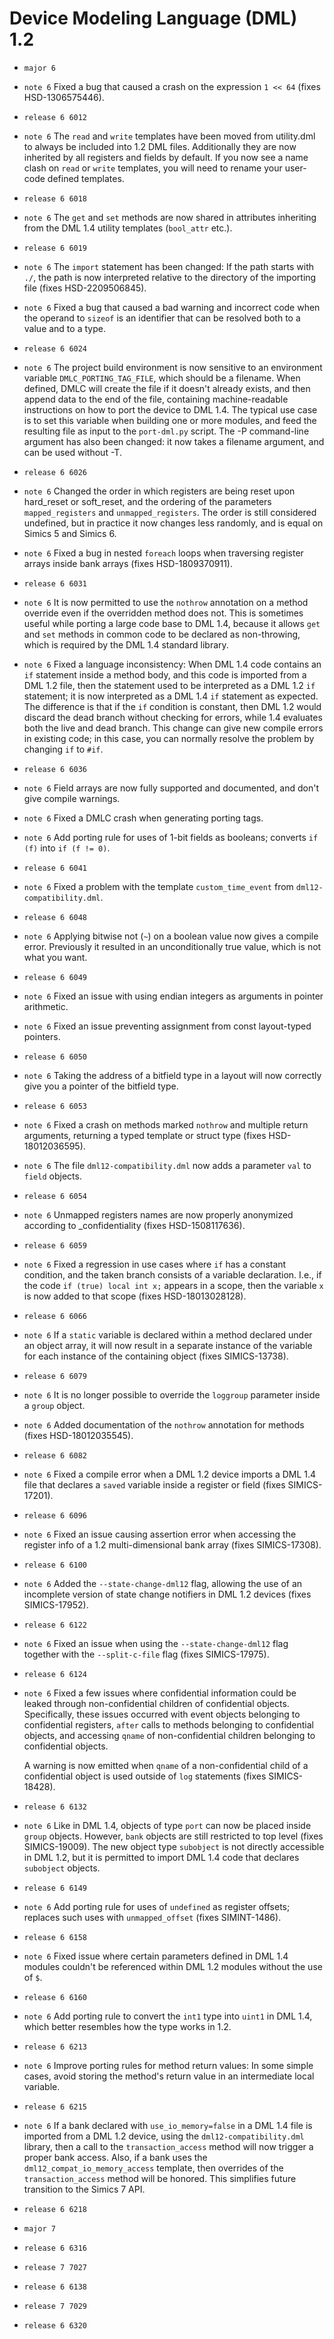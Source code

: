 <!--
  © 2021 Intel Corporation
  SPDX-License-Identifier: MPL-2.0
-->


# Device Modeling Language (DML) 1.2

- `major 6`
- `note 6`  Fixed a bug that caused a crash on the expression `1 << 64` (fixes HSD-1306575446).
- `release 6 6012`
- `note 6`  The `read` and `write` templates have been moved from utility.dml to always be included into 1.2 DML files. Additionally they are now inherited by all registers and fields by default. If you now see a name clash on `read` or `write` templates, you will need to rename your user-code defined templates. 
- `release 6 6018`
- `note 6`  The `get` and `set` methods are now shared in attributes inheriting from the DML 1.4 utility templates (`bool_attr` etc.). 
- `release 6 6019`
- `note 6`  The `import` statement has been changed: If the path starts with `./`, the path is now interpreted relative to the directory of the importing file (fixes HSD-2209506845). 
- `note 6`  Fixed a bug that caused a bad warning and incorrect code when the operand to `sizeof` is an identifier that can be resolved both to a value and to a type. 
- `release 6 6024`
- `note 6`  The project build environment is now sensitive to an environment variable `DMLC_PORTING_TAG_FILE`, which should be a filename. When defined, DMLC will create the file if it doesn't already exists, and then append data to the end of the file, containing machine-readable instructions on how to port the device to DML 1.4. The typical use case is to set this variable when building one or more modules, and feed the resulting file as input to the `port-dml.py` script. The -P command-line argument has also been changed: it now takes a filename argument, and can be used without -T. 
- `release 6 6026`
- `note 6`  Changed the order in which registers are being reset upon hard\_reset or soft\_reset, and the ordering of the parameters `mapped_registers` and `unmapped_registers`. The order is still considered undefined, but in practice it now changes less randomly, and is equal on Simics 5 and Simics 6. 
- `note 6`  Fixed a bug in nested `foreach` loops when traversing register arrays inside bank arrays (fixes HSD-1809370911). 
- `release 6 6031`
- `note 6`  It is now permitted to use the `nothrow` annotation on a method override even if the overridden method does not. This is sometimes useful while porting a large code base to DML 1.4, because it allows `get` and `set` methods in common code to be declared as non-throwing, which is required by the DML 1.4 standard library. 
- `note 6`  Fixed a language inconsistency: When DML 1.4 code contains an `if` statement inside a method body, and this code is imported from a DML 1.2 file, then the statement used to be interpreted as a DML 1.2 `if` statement; it is now interpreted as a DML 1.4 `if` statement as expected. The difference is that if the `if` condition is constant, then DML 1.2 would discard the dead branch without checking for errors, while 1.4 evaluates both the live and dead branch. This change can give new compile errors in existing code; in this case, you can normally resolve the problem by changing `if` to `#if`. 
- `release 6 6036`
- `note 6`  Field arrays are now fully supported and documented, and don't give compile warnings. 
- `note 6`  Fixed a DMLC crash when generating porting tags. 
- `note 6`  Add porting rule for uses of 1-bit fields as booleans; converts `if (f)` into `if (f != 0)`. 
- `release 6 6041`
- `note 6`  Fixed a problem with the template `custom_time_event` from `dml12-compatibility.dml`. 
- `release 6 6048`
- `note 6`  Applying bitwise not (`~`) on a boolean value now gives a compile error. Previously it resulted in an unconditionally true value, which is not what you want. 
- `release 6 6049`
- `note 6`  Fixed an issue with using endian integers as arguments in pointer arithmetic. 
- `note 6`  Fixed an issue preventing assignment from const layout-typed pointers. 
- `release 6 6050`
- `note 6`  Taking the address of a bitfield type in a layout will now correctly give you a pointer of the bitfield type. 
- `release 6 6053`
- `note 6` Fixed a crash on methods marked `nothrow` and multiple return arguments, returning a typed template or struct type (fixes HSD-18012036595). 
- `note 6` The file `dml12-compatibility.dml` now adds a parameter `val` to `field` objects. 
- `release 6 6054`
- `note 6` Unmapped registers names are now properly anonymized according to \_confidentiality (fixes HSD-1508117636). 
- `release 6 6059`
- `note 6`  Fixed a regression in use cases where `if` has a constant condition, and the taken branch consists of a variable declaration. I.e., if the code `if (true) local int x;` appears in a scope, then the variable `x` is now added to that scope (fixes HSD-18013028128). 
- `release 6 6066`
- `note 6`  If a `static` variable is declared within a method declared under an object array, it will now result in a separate instance of the variable for each instance of the containing object (fixes SIMICS-13738). 
- `release 6 6079`
- `note 6`  It is no longer possible to override the `loggroup` parameter inside a `group` object. 
- `note 6`  Added documentation of the `nothrow` annotation for methods (fixes HSD-18012035545). 
- `release 6 6082`
- `note 6`  Fixed a compile error when a DML 1.2 device imports a DML 1.4 file that declares a `saved` variable inside a register or field (fixes SIMICS-17201). 
- `release 6 6096`
- `note 6`  Fixed an issue causing assertion error when accessing the register info of a 1.2 multi-dimensional bank array (fixes SIMICS-17308). 
- `release 6 6100`
- `note 6`  Added the `--state-change-dml12` flag, allowing the use of an incomplete version of state change notifiers in DML 1.2 devices (fixes SIMICS-17952).
- `release 6 6122`
- `note 6`  Fixed an issue when using the `--state-change-dml12` flag together with the `--split-c-file` flag (fixes SIMICS-17975).
- `release 6 6124`
- `note 6`  Fixed a few issues where confidential information could be leaked through non-confidential children of confidential objects. Specifically, these issues occurred with event objects belonging to confidential registers, `after` calls to methods belonging to confidential objects, and accessing `qname` of non-confidential children belonging to confidential objects.
    
    A warning is now emitted when `qname` of a non-confidential child of a confidential object is used outside of `log` statements (fixes SIMICS-18428).
- `release 6 6132`
- `note 6`  Like in DML 1.4, objects of type `port` can now be placed inside `group` objects. However, `bank` objects are still restricted to top level (fixes SIMICS-19009). The new object type `subobject` is not directly accessible in DML 1.2, but it is permitted to import DML 1.4 code that declares `subobject` objects.
- `release 6 6149`
- `note 6`  Add porting rule for uses of `undefined` as register offsets; replaces such uses with `unmapped_offset` (fixes SIMINT-1486).
- `release 6 6158`
- `note 6`  Fixed issue where certain parameters defined in DML 1.4 modules couldn't be referenced within DML 1.2 modules without the use of `$`.
- `release 6 6160`
- `note 6`  Add porting rule to convert the `int1` type into `uint1` in DML 1.4, which better resembles how the type works in 1.2.
- `release 6 6213`
- `note 6`  Improve porting rules for method return values: In some simple cases, avoid storing the method's return value in an intermediate local variable.
- `release 6 6215`
- `note 6`  If a bank declared with `use_io_memory=false` in a DML 1.4 file is imported from a DML 1.2 device, using the `dml12-compatibility.dml` library, then a call to the `transaction_access` method will now trigger a proper bank access. Also, if a bank uses the `dml12_compat_io_memory_access` template, then overrides of the `transaction_access` method will be honored. This simplifies future transition to the Simics 7 API.
- `release 6 6218`
- `major 7`
- `release 6 6316`
- `release 7 7027`
- `release 6 6138`
- `release 7 7029`
- `release 6 6320`
